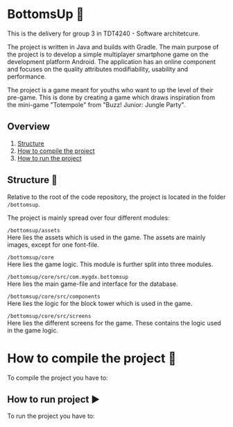 # BottomsUp :beer:

This is the delivery for group 3 in TDT4240 - Software architetcure. 

The project is written in Java and builds with Gradle. 
The main purpose of the project is to develop a simple multiplayer smartphone game on the development platform Android. The application has an online component and focuses on the quality attributes modifiability, usability and performance. 

The project is a game meant for youths who want to up the level of their pre-game. This is done by creating a game which draws inspiration from the mini-game "Totempole" from "Buzz! Junior: Jungle Party". 

## Overview

1. [Structure](#structure)
2. [How to compile the project](#how-to-compile-the-project)
3. [How to run the project](#how-to-run-the-project)
 
<!-- Include readme-file to explain structure and how to compile/run project. -->

## Structure :file_folder:

Relative to the root of the code repository, the project is located in the folder `/bottomsup`.

The project is mainly spread over four different modules:

`/bottomsup/assets`  
Here lies the assets which is used in the game. The assets are mainly images, except for one font-file.

`/bottomsup/core`  
Here lies the game logic. This module is further split into three modules.

`/bottomsup/core/src/com.mygdx.bottomsup`  
Here lies the main game-file and interface for the database. 

`/bottomsup/core/src/components`  
Here lies the logic for the block tower which is used in the game.

`/bottomsup/core/src/screens`  
Here lies the different screens for the game. These contains the logic used in the game logic. 


# How to compile the project :hammer:

To compile the project you have to:


## How to run project :arrow_forward:

To run the project you have to:

